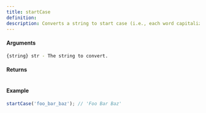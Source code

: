 ```yaml
---
title: startCase
definition: 
description: Converts a string to start case (i.e., each word capitalized, with spaces between words).
---
```



#### Arguments


```bash
{string} str - The string to convert.
```


#### Returns


```bash

```


#### Example


```ts
startCase('foo_bar_baz'); // 'Foo Bar Baz'
```
